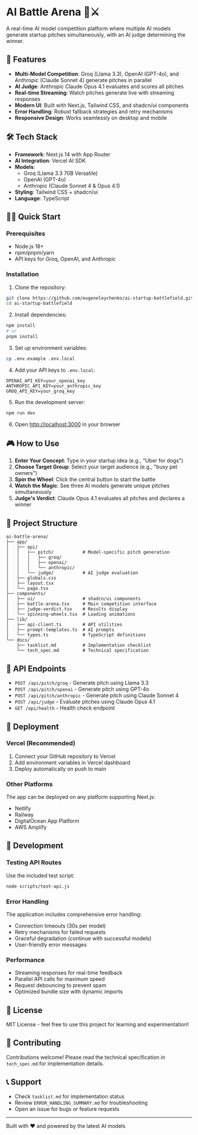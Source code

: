 # AI Battle Arena 🤖⚔️

A real-time AI model competition platform where multiple AI models generate startup pitches simultaneously, with an AI judge determining the winner.

## 🚀 Features

- **Multi-Model Competition**: Groq (Llama 3.3), OpenAI (GPT-4o), and Anthropic (Claude Sonnet 4) generate pitches in parallel
- **AI Judge**: Anthropic Claude Opus 4.1 evaluates and scores all pitches
- **Real-time Streaming**: Watch pitches generate live with streaming responses
- **Modern UI**: Built with Next.js, Tailwind CSS, and shadcn/ui components
- **Error Handling**: Robust fallback strategies and retry mechanisms
- **Responsive Design**: Works seamlessly on desktop and mobile

## 🛠️ Tech Stack

- **Framework**: Next.js 14 with App Router
- **AI Integration**: Vercel AI SDK
- **Models**: 
  - Groq (Llama 3.3 70B Versatile)
  - OpenAI (GPT-4o)
  - Anthropic (Claude Sonnet 4 & Opus 4.1)
- **Styling**: Tailwind CSS + shadcn/ui
- **Language**: TypeScript

## 🏃‍♂️ Quick Start

### Prerequisites

- Node.js 18+
- npm/pnpm/yarn
- API keys for Groq, OpenAI, and Anthropic

### Installation

1. Clone the repository:
```bash
git clone https://github.com/eugeneleychenko/ai-startup-battlefield.git
cd ai-startup-battlefield
```

2. Install dependencies:
```bash
npm install
# or
pnpm install
```

3. Set up environment variables:
```bash
cp .env.example .env.local
```

4. Add your API keys to `.env.local`:
```env
OPENAI_API_KEY=your_openai_key
ANTHROPIC_API_KEY=your_anthropic_key
GROQ_API_KEY=your_groq_key
```

5. Run the development server:
```bash
npm run dev
```

6. Open [http://localhost:3000](http://localhost:3000) in your browser

## 🎮 How to Use

1. **Enter Your Concept**: Type in your startup idea (e.g., "Uber for dogs")
2. **Choose Target Group**: Select your target audience (e.g., "busy pet owners")
3. **Spin the Wheel**: Click the central button to start the battle
4. **Watch the Magic**: See three AI models generate unique pitches simultaneously
5. **Judge's Verdict**: Claude Opus 4.1 evaluates all pitches and declares a winner

## 📁 Project Structure

```
ai-battle-arena/
├── app/
│   ├── api/
│   │   ├── pitch/           # Model-specific pitch generation
│   │   │   ├── groq/
│   │   │   ├── openai/
│   │   │   └── anthropic/
│   │   └── judge/           # AI judge evaluation
│   ├── globals.css
│   ├── layout.tsx
│   └── page.tsx
├── components/
│   ├── ui/                  # shadcn/ui components
│   ├── battle-arena.tsx     # Main competition interface
│   ├── judge-verdict.tsx    # Results display
│   └── spinning-wheels.tsx  # Loading animations
├── lib/
│   ├── api-client.ts        # API utilities
│   ├── prompt-templates.ts  # AI prompts
│   └── types.ts             # TypeScript definitions
└── docs/
    ├── tasklist.md          # Implementation checklist
    └── tech_spec.md         # Technical specification
```

## 🧪 API Endpoints

- `POST /api/pitch/groq` - Generate pitch using Llama 3.3
- `POST /api/pitch/openai` - Generate pitch using GPT-4o  
- `POST /api/pitch/anthropic` - Generate pitch using Claude Sonnet 4
- `POST /api/judge` - Evaluate pitches using Claude Opus 4.1
- `GET /api/health` - Health check endpoint

## 🚀 Deployment

### Vercel (Recommended)

1. Connect your GitHub repository to Vercel
2. Add environment variables in Vercel dashboard
3. Deploy automatically on push to main

### Other Platforms

The app can be deployed on any platform supporting Next.js:
- Netlify
- Railway
- DigitalOcean App Platform
- AWS Amplify

## 🔧 Development

### Testing API Routes

Use the included test script:
```bash
node scripts/test-api.js
```

### Error Handling

The application includes comprehensive error handling:
- Connection timeouts (30s per model)
- Retry mechanisms for failed requests
- Graceful degradation (continue with successful models)
- User-friendly error messages

### Performance

- Streaming responses for real-time feedback
- Parallel API calls for maximum speed
- Request debouncing to prevent spam
- Optimized bundle size with dynamic imports

## 📝 License

MIT License - feel free to use this project for learning and experimentation!

## 🤝 Contributing

Contributions welcome! Please read the technical specification in `tech_spec.md` for implementation details.

## 📞 Support

- Check `tasklist.md` for implementation status
- Review `ERROR_HANDLING_SUMMARY.md` for troubleshooting
- Open an issue for bugs or feature requests

---

Built with ❤️ and powered by the latest AI models
